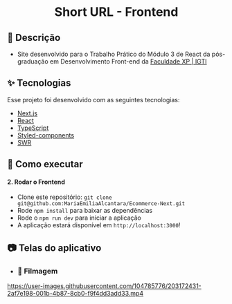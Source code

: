 <h1 align="center">Short URL - Frontend</h1>

## 📝 Descrição

- Site desenvolvido para o Trabalho Prático do Módulo 3 de React da pós-graduação em Desenvolvimento Front-end da [Faculdade XP | IGTI](https://www.xpeducacao.com.br/)

## ✨ Tecnologias

Esse projeto foi desenvolvido com as seguintes tecnologias:

- [Next.js](https://nextjs.org/docs)
- [React](https://pt-br.reactjs.org/)
- [TypeScript](https://www.typescriptlang.org/)
- [Styled-components](https://styled-components.com/)
- [SWR](https://swr.vercel.app/docs/with-nextjs)

## 🚀 Como executar

#### 2. Rodar o Frontend
- Clone este repositório: `git clone git@github.com:MariaEmiliaAlcantara/Ecommerce-Next.git`
- Rode `npm install` para baixar as dependências
- Rode o `npm run dev` para iniciar a aplicação
- A aplicação estará disponível em `http://localhost:3000`!


## 📷 Telas do aplicativo

- ### 🎥 Filmagem
https://user-images.githubusercontent.com/104785776/203172431-2af7e198-001b-4b87-8cb0-f9f4dd3add33.mp4

